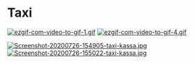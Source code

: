 # Taxi

[![ezgif-com-video-to-gif-1.gif](https://i.postimg.cc/VvxHDdYQ/ezgif-com-video-to-gif-1.gif)](https://postimg.cc/1VKHzRnJ)                                                                                                          [![ezgif-com-video-to-gif-4.gif](https://i.postimg.cc/fRrMzXyM/ezgif-com-video-to-gif-4.gif)](https://postimg.cc/w1LCF1Dr) 

[![Screenshot-20200726-154905-taxi-kassa.jpg](https://i.postimg.cc/fLWsN5mX/Screenshot-20200726-154905-taxi-kassa.jpg)](https://postimg.cc/DWNHQrCy)                                                                                                          [![Screenshot-20200726-155022-taxi-kassa.jpg](https://i.postimg.cc/fLHNTXfP/Screenshot-20200726-155022-taxi-kassa.jpg)](https://postimg.cc/WFJK5dKm)
